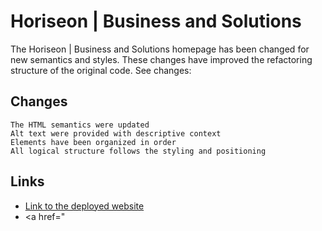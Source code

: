 # Horiseon | Business and Solutions

The Horiseon | Business and Solutions homepage has been changed for new semantics and styles. These changes have improved the refactoring structure of the original code. See changes:

## Changes

```
The HTML semantics were updated
Alt text were provided with descriptive context
Elements have been organized in order
All logical structure follows the styling and positioning

```

## Links

* <a href="https://sjf630.github.io/horiseon/"> Link to the deployed website </a>
* <a href="


